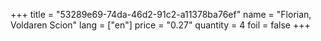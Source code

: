 +++
title = "53289e69-74da-46d2-91c2-a11378ba76ef"
name = "Florian, Voldaren Scion"
lang = ["en"]
price = "0.27"
quantity = 4
foil = false
+++
